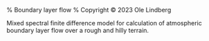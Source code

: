 % Boundary layer flow
% Copyright © 2023 Ole Lindberg

Mixed spectral finite difference model for calculation of atmospheric boundary layer flow over a rough and hilly terrain.
